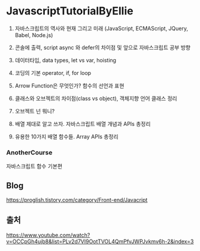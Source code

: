 # JavascriptTutorialByEllie


1. 자바스크립트의 역사와 현재 그리고 미래 (JavaScript, ECMAScript, JQuery, Babel, Node.js)

2. 콘솔에 출력, script async 와 defer의 차이점 및 앞으로 자바스크립트 공부 방향

3. 데이터타입, data types, let vs var, hoisting

4. 코딩의 기본 operator, if, for loop

5. Arrow Function은 무엇인가? 함수의 선언과 표현

6. 클래스와 오브젝트의 차이점(class vs object), 객체지향 언어 클래스 정리 

7. 오브젝트 넌 뭐니?

8. 배열 제대로 알고 쓰자. 자바스크립트 배열 개념과 APIs 총정리

9. 유용한 10가지 배열 함수들. Array APIs 총정리

### AnotherCourse 

자바스크립트 함수 기본편


## Blog
https://proglish.tistory.com/category/Front-end/Javacript

## 출처
https://www.youtube.com/watch?v=OCCpGh4ujb8&list=PLv2d7VI9OotTVOL4QmPfvJWPJvkmv6h-2&index=3
